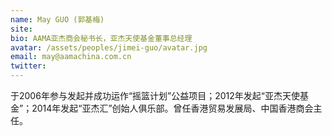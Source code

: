```yaml
---
name: May GUO (郭基梅)
site: 
bio: AAMA亚杰商会秘书长，亚杰天使基金董事总经理
avatar: /assets/peoples/jimei-guo/avatar.jpg
email: may@aamachina.com.cn
twitter: 
---
```


于2006年参与发起并成功运作“摇篮计划”公益项目；2012年发起“亚杰天使基金”；2014年发起“亚杰汇”创始人俱乐部。曾任香港贸易发展局、中国香港商会主任。
